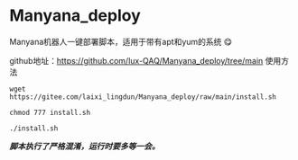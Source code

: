 # Manyana_deploy
Manyana机器人一键部署脚本，适用于带有apt和yum的系统 :yum: 

github地址：https://github.com/lux-QAQ/Manyana_deploy/tree/main
使用方法


`wget https://gitee.com/laixi_lingdun/Manyana_deploy/raw/main/install.sh`

`chmod 777 install.sh`

`./install.sh`

 **_脚本执行了严格混淆，运行时要多等一会。_** 